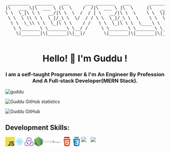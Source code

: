 <!-- <p align="center"> <img src="https://media-exp1.licdn.com/dms/image/C4E16AQHszgnP8iKRAg/profile-displaybackgroundimage-shrink_200_800/0/1617101925504?e=1631750400&v=beta&t=qIkIfPo7RmZrrjMZOdFV0XNOrleC4ZaM7Y7qOXbrdxg" alt="image" /></p> -->



<!-- <p align="center"> <img src="https://cdn.pixabay.com/photo/2018/05/18/15/30/web-design-3411373__340.jpg" alt="image" /></p> -->
<!-- ascii banner -->

<pre align="center">
 ________  _______   ___      ___ _______   ___       ________  ________  _______   ________     
|\   ___ \|\  ___ \ |\  \    /  /|\  ___ \ |\  \     |\   __  \|\   __  \|\  ___ \ |\   __  \    
\ \  \_|\ \ \   __/|\ \  \  /  / | \   __/|\ \  \    \ \  \|\  \ \  \|\  \ \   __/|\ \  \|\  \   
 \ \  \ \\ \ \  \_|/_\ \  \/  / / \ \  \_|/_\ \  \    \ \  \\\  \ \   ____\ \  \_|/_\ \   _  _\  
  \ \  \_\\ \ \  \_|\ \ \    / /   \ \  \_|\ \ \  \____\ \  \\\  \ \  \___|\ \  \_|\ \ \  \\  \| 
   \ \_______\ \_______\ \__/ /     \ \_______\ \_______\ \_______\ \__\    \ \_______\ \__\\ _\ 
    \|_______|\|_______|\|__|/       \|_______|\|_______|\|_______|\|__|     \|_______|\|__|\|__|
                                                                                                 
</pre>


<h1 align="center">Hello! 👋 I'm Guddu !</h1>
<h3 align="center">I am a self-taught Programmer & I'm An Engineer By Profession And A Full-stack Developer(MERN Stack).</h3>

<p align="left"> <img src="https://komarev.com/ghpvc/?username=Jranjangudu&style=flat-square" alt="guddu" /> </p>

![Guddu GitHub statistics](https://github-readme-stats.vercel.app/api?username=jranjangudu&show_icons=true&theme=dark)

![Guddu GitHub](https://github-readme-stats.vercel.app/api/top-langs/?username=jranjangudu&layout=compact&theme=dark)
## Development Skills:

 <img align="left" alt="JavaScript" width="30px" src="https://raw.githubusercontent.com/github/explore/80688e429a7d4ef2fca1e82350fe8e3517d3494d/topics/javascript/javascript.png"/>

<img align="left" alt="React" width="30px" src="https://raw.githubusercontent.com/github/explore/80688e429a7d4ef2fca1e82350fe8e3517d3494d/topics/react/react.png"/>
<img align="left" alt="redux" width="30px" src="https://raw.githubusercontent.com/github/explore/80688e429a7d4ef2fca1e82350fe8e3517d3494d/topics/redux/redux.png"/>

<img align="left" alt="Node js" width="30px" src="https://raw.githubusercontent.com/github/explore/80688e429a7d4ef2fca1e82350fe8e3517d3494d/topics/nodejs/nodejs.png"/>

<img align="left" alt="express js" width="30px" src="https://raw.githubusercontent.com/github/explore/80688e429a7d4ef2fca1e82350fe8e3517d3494d/topics/express/express.png"/>
<img align="left" alt="mongodb" width="30px" src="https://raw.githubusercontent.com/github/explore/80688e429a7d4ef2fca1e82350fe8e3517d3494d/topics/mongodb/mongodb.png"/>

<img align="left" alt="HTML" width="30px" src="https://raw.githubusercontent.com/github/explore/80688e429a7d4ef2fca1e82350fe8e3517d3494d/topics/html/html.png"/>

<img align="left" alt="CSS" width="30px" src="https://raw.githubusercontent.com/github/explore/80688e429a7d4ef2fca1e82350fe8e3517d3494d/topics/css/css.png"/>
<img align="left" width="30px" src="https://img.icons8.com/color/48/000000/sass.png"/>
<img align="left" width="30px" src="https://img.icons8.com/color/48/000000/python.png"/>

<br/><br/>



<!--



 [Portfolio](https://netlify.app/)

 How to reach me **gudu@gmail.com**


-->


<!--
**Jranjangudu/Jranjangudu** is a ✨ _special_ ✨ repository because its `README.md` (this file) appears on your GitHub profile.

Here are some ideas to get you started:

- 🔭 I’m currently working on ...
- 🌱 I’m currently learning ...
- 👯 I’m looking to collaborate on ...
- 🤔 I’m looking for help with ...
- 💬 Ask me about ...
- 📫 How to reach me: ...
- 😄 Pronouns: ...
- ⚡ Fun fact: ...
-->
 
